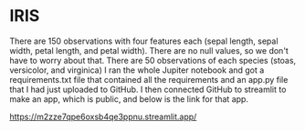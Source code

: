 # IRIS

There are 150 observations with four features each (sepal length, sepal width, petal length, and petal width).
There are no null values, so we don't have to worry about that.
There are 50 observations of each species (stoas, versicolor, and virginica)
I ran the whole Jupiter notebook and got a requirements.txt file that contained all the requirements and an app.py file that I had just uploaded to GitHub. I then connected GitHub to streamlit to make an app, which is public, and below is the link for that app.


https://m2zze7qpe6oxsb4qe3ppnu.streamlit.app/
